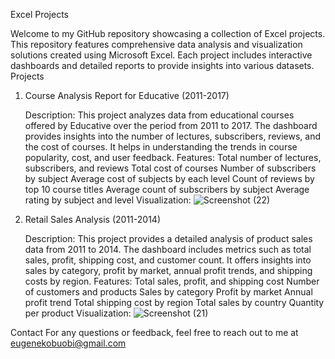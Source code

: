 Excel Projects

Welcome to my GitHub repository showcasing a collection of Excel projects. This repository features comprehensive data analysis and visualization solutions created using Microsoft Excel. Each project includes interactive dashboards and detailed reports to provide insights into various datasets.
Projects
1. Course Analysis Report for Educative (2011-2017)

    Description: This project analyzes data from educational courses offered by Educative over the period from 2011 to 2017. The dashboard provides insights into the number of lectures, subscribers, reviews, and the cost of courses. It helps in understanding the trends in course popularity, cost, and user feedback.
    Features:
        Total number of lectures, subscribers, and reviews
        Total cost of courses
        Number of subscribers by subject
        Average cost of subjects by each level
        Count of reviews by top 10 course titles
        Average count of subscribers by subject
        Average rating by subject and level
    Visualization:
   ![Screenshot (22)](https://github.com/treasureeye2000/Excel-Project/assets/130751610/aa69a8b8-60b3-4fda-a847-e51ff663f67f)

3. Retail Sales Analysis (2011-2014)

    Description: This project provides a detailed analysis of product sales data from 2011 to 2014. The dashboard includes metrics such as total sales, profit, shipping cost, and customer count. It offers insights into sales by category, profit by market, annual profit trends, and shipping costs by region.
    Features:
        Total sales, profit, and shipping cost
        Number of customers and products
        Sales by category
        Profit by market
        Annual profit trend
        Total shipping cost by region
        Total sales by country
        Quantity per product
    Visualization:
    ![Screenshot (21)](https://github.com/treasureeye2000/Excel-Project/assets/130751610/1d1c3b25-2dac-438d-8671-4e600a8c4a4e)




Contact
For any questions or feedback, feel free to reach out to me at eugenekobuobi@gmail.com
